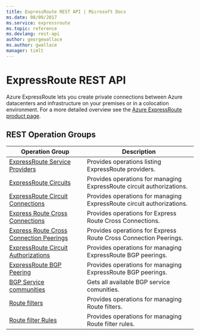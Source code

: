 ```yaml
---
title: ExpressRoute REST API | Microsoft Docs
ms.date: 08/09/2017
ms.service: expressroute
ms.topic: reference
ms.devlang: rest-api
author: georgewallace
ms.author: gwallace
manager: timlt
---
```


# ExpressRoute REST API

Azure ExpressRoute lets you create private connections between Azure datacenters and infrastructure on your premises or in a colocation environment. For a more detailed overview see the [Azure ExpressRoute product page](https://azure.microsoft.com/services/expressroute). 

## REST Operation Groups

|Operation Group|Description|
|---|---|
|[ExpressRoute Service Providers](xref:management.azure.com.expressroute.expressrouteserviceproviders)    |Provides operations listing ExpressRoute providers.|
|[ExpressRoute Circuits](xref:management.azure.com.expressroute.expressroutecircuits)   | Provides operations for managing ExpressRoute circuit authorizations.|
|[ExpressRoute Circuit Connections](xref:management.azure.com.expressroute.expressroutecircuitconnections)   | Provides operations for managing ExpressRoute circuit authorizations.|
|[Express Route Cross Connections](xref:management.azure.com.expressroute.expressroutecrossconnections)   | Provides operations for Express Route Cross Connections.|
|[Express Route Cross Connection Peerings](xref:management.azure.com.expressroute.expressroutecrossconnectionpeerings)   | Provides operations for Express Route Cross Connection Peerings.|
|[ExpressRoute Circuit Authorizations](xref:management.azure.com.expressroute.expressroutecircuitauthorizations)  |Provides operations for managing ExpressRoute BGP peerings.|
|[ExpressRoute BGP Peering](xref:management.azure.com.expressroute.expressroutecircuitpeerings)  |Provides operations for managing ExpressRoute BGP peerings.|
|[BGP Service communities](xref:management.azure.com.expressroute.bgpservicecommunities)    |Gets all available BGP service comunities.|
|[Route filters](xref:management.azure.com.expressroute.routefilters)   |Provides operations for managing Route filters.|
|[Route filter Rules](xref:management.azure.com.expressroute.routefilterrules)   |Provides operations for managing Route filter rules.|